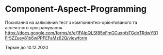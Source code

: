 # Component-Aspect-Programming
Посилання на заліковний тест з компонентно-орієнтованого та аспектного програмування
https://docs.google.com/forms/d/e/1FAIpQLSf85eFmGCuxpfsTGdoTRdwYB1Fr5ZZuey81b6wPPFEFaMz62Q/viewform

Термін до 10.12.2020 
